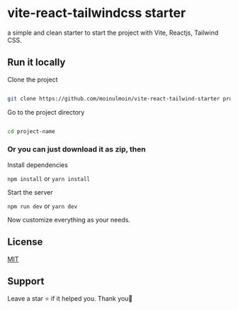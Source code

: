 # vite-react-tailwindcss starter

a simple and clean starter to start the project with Vite, Reactjs, Tailwind CSS.

## Run it locally

Clone the project

```bash

git clone https://github.com/moinulmoin/vite-react-tailwind-starter project-name

```

Go to the project directory

```bash

cd project-name

```

### Or you can just download it as zip, then

Install dependencies

`npm install` or `yarn install`

Start the server

`npm run dev` or `yarn dev`

Now customize everything as your needs.

## License

[MIT](https://choosealicense.com/licenses/mit/)

## Support

Leave a star ⭐ if it helped you. Thank you💖
